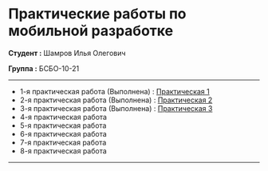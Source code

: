 # Практические работы по мобильной разработке

**Студент :** Шамров Илья Олегович

**Группа :** БСБО-10-21

---

- 1-я практическая работа (Выполнена) : <a href="https://github.com/Breez97/MobileAppsPractices/tree/main/Lesson1">Практическая 1</a>
- 2-я практическая работа (Выполнена) : <a href="https://github.com/Breez97/MobileAppsPractices/tree/main/Lesson2">Практическая 2</a>
- 3-я практическая работа (Выполнена) : <a href="https://github.com/Breez97/MobileAppsPractices/tree/main/Lesson3">Практическая 3</a>
- 4-я практическая работа
- 5-я практическая работа
- 6-я практическая работа
- 7-я практическая работа
- 8-я практическая работа

---
